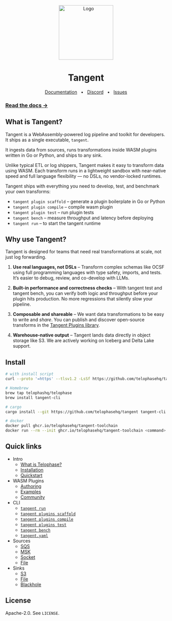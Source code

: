 <p align="center">
  <img src="https://github.com/user-attachments/assets/7da02584-0a4e-4e41-af6d-61cb081029c4" alt="Logo" height=170>
</p>
<h1 align="center">Tangent</h1>
<div align="center">
  <a href="https://docs.telophasehq.com">Documentation</a>
  <span>&nbsp;&nbsp;•&nbsp;&nbsp;</span>
  <a href="https://discord.gg/ZUHB3BRa8c">Discord</a>
  <span>&nbsp;&nbsp;•&nbsp;&nbsp;</span>
  <a href="https://github.com/telophasehq/tangent/issues/new">Issues</a>
</div>

### [Read the docs →](https://docs.telophasehq.com)

## What is Tangent?
Tangent is a WebAssembly-powered log pipeline and toolkit for developers. It ships as a single executable, `tangent`.

It ingests data from sources, runs transformations inside WASM plugins written in Go or Python, and ships to any sink.

Unlike typical ETL or log shippers, Tangent makes it easy to transform data using WASM. Each transform runs in a lightweight sandbox with near-native speed and full language flexibility — no DSLs, no vendor-locked runtimes.

Tangent ships with everything you need to develop, test, and benchmark your own transforms:
* `tangent plugin scaffold` – generate a plugin boilerplate in Go or Python
* `tangent plugin compile` – compile wasm plugin
* `tangent plugin test` – run plugin tests
* `tangent bench` – measure throughput and latency before deploying
* `tangent run` – to start the tangent runtime

## Why use Tangent?
Tangent is designed for teams that need real transformations at scale, not just log forwarding.

1. **Use real languages, not DSLs** – Transform complex schemas like OCSF using full programming languages with type safety, imports, and tests. It’s easier to debug, review, and co-develop with LLMs.

2. **Built-in performance and correctness checks** – With tangent test and tangent bench, you can verify both logic and throughput before your plugin hits production. No more regressions that silently slow your pipeline.

3. **Composable and shareable** – We want data transformations to be easy to write and _share_. You can publish and discover open-source transforms in the [Tangent Plugins library](https://github.com/telophasehq/tangent-plugins).

4. **Warehouse-native output** – Tangent lands data directly in object storage like S3. We are actively working on Iceberg and Delta Lake support.

## Install
```bash
# with install script
curl --proto '=https' --tlsv1.2 -LsSf https://github.com/telophasehq/tangent/releases/download/latest/tangent-cli-installer.sh | sh

# Homebrew
brew tap telophashq/telophase
brew install tangent-cli

# cargo
cargo install --git https://github.com/telophasehq/tangent tangent-cli

# docker
docker pull ghcr.io/telophasehq/tangent-toolchain
docker run --rm --init ghcr.io/telophasehq/tangent-toolchain <command>

```

## Quick links
* Intro
  * [What is Telophase?](https://docs.telophasehq.com/index)
  * [Installation](https://docs.telophasehq.com/installation)
  * [Quickstart](https://docs.telophasehq.com/quickstart)
* WASM Plugins
  * [Authoring](https://docs.telophasehq.com/plugins/authoring)
  * [Examples](https://docs.telophasehq.com/plugins/examples)
  * [Community](https://docs.telophasehq.com/plugins/community)
* CLI
  * [`tangent run`](https://docs.telophasehq.com/cli/run)
  * [`tangent plugins scaffold`](https://docs.telophasehq.com/cli/plugins/scaffold)
  * [`tangent plugins compile`](https://docs.telophasehq.com/cli/plugins/compile)
  * [`tangent plugins test`](https://docs.telophasehq.com/cli/plugins/test)
  * [`tangent bench`](https://docs.telophasehq.com/cli/bench)
  * [`tangent.yaml`](https://docs.telophasehq.com/cli/tangent-yaml)
* Sources
  * [SQS](https://docs.telophasehq.com/sources/sqs)
  * [MSK](https://docs.telophasehq.com/sources/msk)
  * [Socket](https://docs.telophasehq.com/sources/socket)
  * [File](https://docs.telophasehq.com/sources/file)
* Sinks
  * [S3](https://docs.telophasehq.com/sinks/s3)
  * [File](https://docs.telophasehq.com/sinks/file)
  * [Blackhole](https://docs.telophasehq.com/sinks/blackhole)


## License

Apache-2.0. See `LICENSE`.


